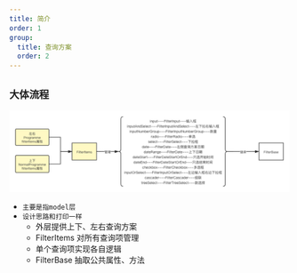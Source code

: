 ```yaml
---
title: 简介
order: 1
group:
  title: 查询方案
  order: 2
---
```


## `大体流程`

![大体流程](../../assets/programme.png)

- `主要是指model层`
- `设计思路和打印一样`
  - 外层提供上下、左右查询方案
  - FilterItems 对所有查询项管理
  - 单个查询项实现各自逻辑
  - FilterBase 抽取公共属性、方法
